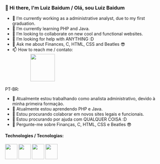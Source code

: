 ### 👋 Hi there, I'm Luiz Baidum / Olá, sou Luiz Baidum

- 🔭 I’m currently working as a administrative analyst, due to my first graduation.
- 🌱 I’m currently learning PHP and Java.
- 👯 I’m looking to collaborate on new cool and functional websites.
- 🤔 I’m looking for help with ANYTHING :D
- 💬 Ask me about Finances, C, HTML, CSS and Beatles 😎
- 📫 How to reach me / contato: <br> &nbsp; &nbsp; &nbsp; &nbsp; &nbsp; &nbsp; &nbsp; &nbsp;<a href="https://www.linkedin.com/in/luiz-baidum-24475a10a" target="_blank"><img src="https://cdn.jsdelivr.net/gh/devicons/devicon/icons/linkedin/linkedin-original-wordmark.svg" target="_blank" width="80" height="90"></a>

PT-BR:
- 🔭 Atualmente estou trabalhando como analista administrativo, devido à minha primeira formação.
- 🌱 Atualmente estou aprendendo PHP e Java.
- 👯 Estou procurando colaborar em novos sites legais e funcionais.
- 🤔 Estou procurando por ajuda com QUALQUER COISA :D
- 💬 Pergunte-me sobre Finanças, C, HTML, CSS e Beatles 😎

#### Technologies / Tecnologias:
<div>
  <img src="https://cdn.jsdelivr.net/gh/devicons/devicon/icons/html5/html5-plain.svg" width="40" height="50">
  <img src="https://cdn.jsdelivr.net/gh/devicons/devicon/icons/css3/css3-plain.svg" width="40" height="50">
  <img src="https://cdn.jsdelivr.net/gh/devicons/devicon/icons/php/php-plain.svg" width="40" height="50">
  <img src="https://cdn.jsdelivr.net/gh/devicons/devicon/icons/javascript/javascript-original.svg" width="40" height="50">
</div>
